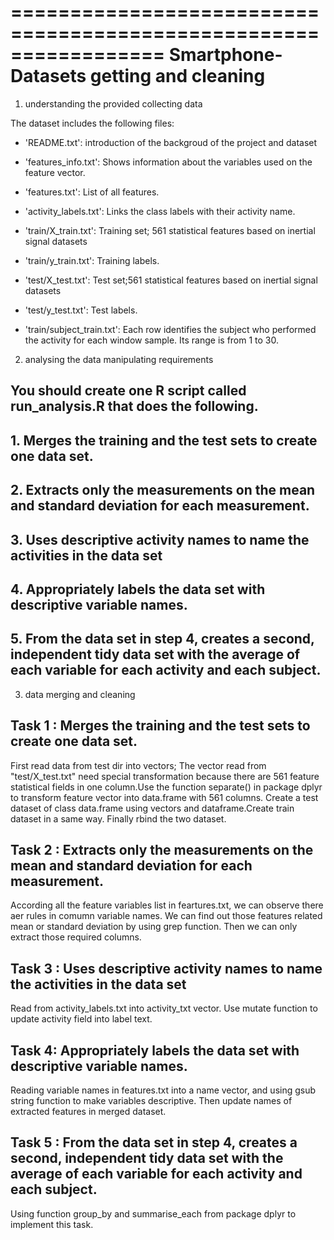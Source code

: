 =================================================================
Smartphone-Datasets getting and cleaning
=================================================================
1. understanding the provided collecting data

The dataset includes the following files:

- 'README.txt': introduction of the backgroud of the project and dataset

- 'features_info.txt': Shows information about the variables used on the feature vector.

- 'features.txt': List of all features.

- 'activity_labels.txt': Links the class labels with their activity name.

- 'train/X_train.txt': Training set; 561 statistical features based on inertial signal datasets

- 'train/y_train.txt': Training labels.

- 'test/X_test.txt': Test set;561 statistical features based on inertial signal datasets

- 'test/y_test.txt': Test labels.

- 'train/subject_train.txt': Each row identifies the subject who performed the activity for each window sample. Its range is from 1 to 30. 

2. analysing the data manipulating requirements 
## You should create one R script called run_analysis.R that does the following.
## 1. Merges the training and the test sets to create one data set.
## 2. Extracts only the measurements on the mean and standard deviation for each measurement.
## 3. Uses descriptive activity names to name the activities in the data set
## 4. Appropriately labels the data set with descriptive variable names.
## 5. From the data set in step 4, creates a second, independent tidy data set with the average of each variable for each activity and each subject.

3. data merging and cleaning 
## Task 1 : Merges the training and the test sets to create one data set.
   First read data from test dir into vectors; The vector read from "test/X_test.txt" need special transformation because there are 561 feature statistical fields in one column.Use the function separate() in package dplyr to transform feature vector into data.frame with 561 columns. Create a test dataset of class data.frame using vectors and dataframe.Create train dataset in a same way. Finally rbind  the two dataset.

## Task 2 : Extracts only the measurements on the mean and standard deviation for each measurement.
According all the feature variables list in feartures.txt, we can observe there aer rules in comumn variable names. We can find out those features related mean or standard deviation by using grep function. Then we can only extract those required columns.

## Task 3 : Uses descriptive activity names to name the activities in the data set
Read from activity_labels.txt into activity_txt vector. Use mutate function to update activity field into label text.

## Task 4: Appropriately labels the data set with descriptive variable names.
Reading variable names in features.txt into a name vector, and using gsub string function to make variables descriptive. Then update names of extracted features in merged dataset.

## Task 5 : From the data set in step 4, creates a second, independent tidy data set with the average of each variable for each activity and each subject.
Using function group_by and summarise_each from package dplyr to implement this task.
